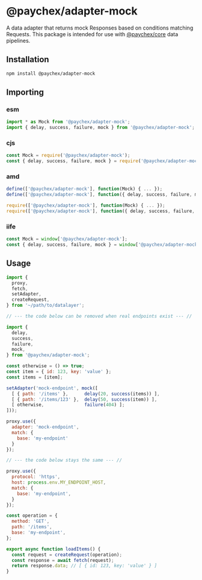 # @paychex/adapter-mock

A data adapter that returns mock Responses based on conditions matching Requests. This package
is intended for use with [@paychex/core](https://github.com/paychex/core) data pipelines.

## Installation

```bash
npm install @paychex/adapter-mock
```

## Importing

### esm

```js
import * as Mock from '@paychex/adapter-mock';
import { delay, success, failure, mock } from '@paychex/adapter-mock';
```

### cjs

```js
const Mock = require('@paychex/adapter-mock');
const { delay, success, failure, mock } = require('@paychex/adapter-mock');
```

### amd

```js
define(['@paychex/adapter-mock'], function(Mock) { ... });
define(['@paychex/adapter-mock'], function({ delay, success, failure, mock }) { ... });
```

```js
require(['@paychex/adapter-mock'], function(Mock) { ... });
require(['@paychex/adapter-mock'], function({ delay, success, failure, mock }) { ... });
```

### iife

```js
const Mock = window['@paychex/adapter-mock'];
const { delay, success, failure, mock } = window['@paychex/adapter-mock'];
```

## Usage

```js
import {
  proxy,
  fetch,
  setAdapter,
  createRequest,
} from '~/path/to/datalayer';

// --- the code below can be removed when real endpoints exist --- //

import {
  delay,
  success,
  failure,
  mock,
} from '@paychex/adapter-mock';

const otherwise = () => true;
const item = { id: 123, key: 'value' };
const items = [item];

setAdapter('mock-endpoint', mock([
  [ { path: '/items' },      delay(20, success(items)) ],
  [ { path: '/items/123' },  delay(50, success(item)) ],
  [ otherwise,               failure(404) ];
]));

proxy.use({
  adapter: 'mock-endpoint',
  match: {
    base: 'my-endpoint'
  }
});

// --- the code below stays the same --- //

proxy.use({
  protocol: 'https',
  host: process.env.MY_ENDPOINT_HOST,
  match: {
    base: 'my-endpoint',
  }
});

const operation = {
  method: 'GET',
  path: '/items',
  base: 'my-endpoint',
};

export async function loadItems() {
  const request = createRequest(operation);
  const response = await fetch(request);
  return response.data; // [ { id: 123, key: 'value' } ]
}
```
